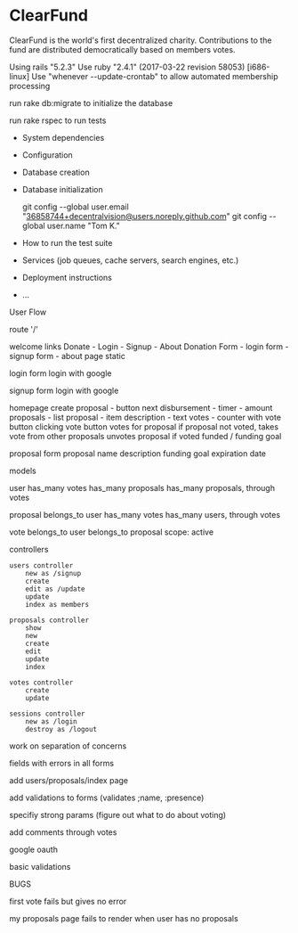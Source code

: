 # ClearFund
ClearFund is the world's first decentralized charity. Contributions to the fund are distributed democratically based on members votes.

Using rails "5.2.3"
Use ruby "2.4.1" (2017-03-22 revision 58053) [i686-linux]
Use "whenever --update-crontab" to allow automated membership processing

run rake db:migrate to initialize the database

run rake rspec to run tests

* System dependencies

* Configuration

* Database creation

* Database initialization

  git config --global user.email "36858744+decentralvision@users.noreply.github.com"
  git config --global user.name "Tom K."

* How to run the test suite

* Services (job queues, cache servers, search engines, etc.)

* Deployment instructions

* ...

User Flow

route '/'

welcome links
	Donate - Login - Signup - About 
	Donation Form - login form - signup form - about page static


login
form 
login with google

signup
form
login with google

homepage
	create proposal - button
	next disbursement - timer - amount
	proposals - list
		proposal - item
			description - text
			votes - counter with vote button
				clicking vote button votes for proposal if proposal not voted, takes vote from other proposals
				unvotes proposal if voted
			funded / funding goal

proposal form
	proposal name
	description
	funding goal
	expiration date

models

user 
	has_many votes
	has_many proposals 
	has_many proposals, through votes

proposal
	belongs_to user
	has_many votes
	has_many users, through votes

vote
	belongs_to user
	belongs_to proposal
	scope: active 



controllers

	users controller
		new as /signup
		create
		edit as /update
		update
		index as members

	proposals controller
		show
		new
		create
		edit
		update
		index

	votes controller
		create
		update

	sessions controller
		new as /login
		destroy as /logout

work on separation of concerns

fields with errors in all forms

add users/proposals/index page

add validations to forms (validates ;name, :presence)

specifiy strong params (figure out what to do about voting)

add comments through votes

google oauth 

basic validations



BUGS

first vote fails but gives no error

my proposals page fails to render when user has no proposals